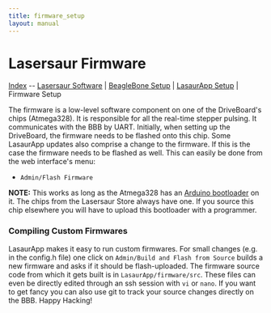 ```yaml
---
title: firmware_setup
layout: manual
---
```


Lasersaur Firmware
==================

[Index](index) -- [Lasersaur Software](software) | [BeagleBone Setup](bbb_setup) | [LasaurApp Setup](lasaurapp_setup) | Firmware Setup

The firmware is a low-level software component on one of the DriveBoard's chips (Atmega328). It is responsible for all the real-time stepper pulsing. It communicates with the BBB by UART. Initially, when setting up the DriveBoard, the firmware needs to be flashed onto this chip. Some LasaurApp updates also comprise a change to the firmware. If this is the case the firmware needs to be flashed as well. This can easily be done from the web interface's menu:

- `Admin/Flash Firmware`

**NOTE:** This works as long as the Atmega328 has an [Arduino bootloader](http://arduino.cc/en/Hacking/Bootloader) on it. The chips from the Lasersaur Store always have one. If you source this chip elsewhere you will have to upload this bootloader with a programmer.


### Compiling Custom Firmwares

LasaurApp makes it easy to run custom firmwares. For small changes (e.g. in the config.h file) one click on `Admin/Build and Flash from Source` builds a new firmware and asks if it should be flash-uploaded. The firmware source code from which it gets built is in `LasaurApp/firmware/src`. These files can even be directly edited through an ssh session with `vi` or `nano`. If you want to get fancy you can also use git to track your source changes directly on the BBB. Happy Hacking!

